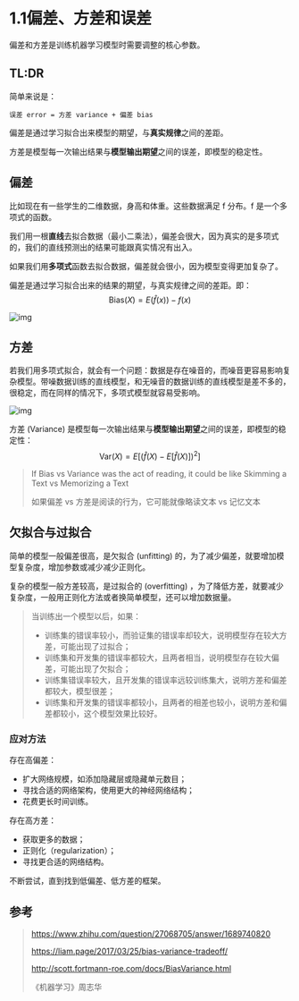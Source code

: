 # 1.1偏差、方差和误差

偏差和方差是训练机器学习模型时需要调整的核心参数。

## TL:DR

简单来说是：

`误差 error = 方差 variance + 偏差 bias`

偏差是通过学习拟合出来模型的期望，与**真实规律**之间的差距。

方差是模型每一次输出结果与**模型输出期望**之间的误差，即模型的稳定性。

## 偏差

比如现在有一些学生的二维数据，身高和体重。这些数据满足 f 分布。f 是一个多项式的函数。

我们用一根**直线**去拟合数据（最小二乘法），偏差会很大，因为真实的是多项式的，我们的直线预测出的结果可能跟真实情况有出入。

如果我们用**多项式**函数去拟合数据，偏差就会很小，因为模型变得更加复杂了。

偏差是通过学习拟合出来的结果的期望，与真实规律之间的差距。即：
$$
\mathrm {Bias}(X) = E(\hat{f}(x)) - f(x)
$$


![img](https://gitee.com/xrandx/blog-figurebed/raw/master/img/20210624114952.jpeg)

## 方差

若我们用多项式拟合，就会有一个问题：数据是存在噪音的，而噪音更容易影响复杂模型。带噪数据训练的直线模型，和无噪音的数据训练的直线模型是差不多的，很稳定，而在同样的情况下，多项式模型就容易受影响。

![img](https://gitee.com/xrandx/blog-figurebed/raw/master/img/20210624114911.jpeg)



方差 (Variance) 是模型每一次输出结果与**模型输出期望**之间的误差，即模型的稳定性：
$$
\mathrm {Var}(X) = E[(\hat f(X) - E[\hat f(X)])^2]
$$


> If Bias vs Variance was the act of reading, it could be like Skimming a Text vs Memorizing a Text
>
> 如果偏差 vs 方差是阅读的行为，它可能就像略读文本 vs 记忆文本

## 欠拟合与过拟合

简单的模型一般偏差很高，是欠拟合 (unfitting) 的，为了减少偏差，就要增加模型复杂度，增加参数或减少减少正则化。

复杂的模型一般方差较高，是过拟合的 (overfitting) ，为了降低方差，就要减少复杂度，一般用正则化方法或者换简单模型，还可以增加数据量。

> 当训练出一个模型以后，如果：
>
> * 训练集的错误率较小，而验证集的错误率却较大，说明模型存在较大方差，可能出现了过拟合；
> * 训练集和开发集的错误率都较大，且两者相当，说明模型存在较大偏差，可能出现了欠拟合；
> * 训练集错误率较大，且开发集的错误率远较训练集大，说明方差和偏差都较大，模型很差；
> * 训练集和开发集的错误率都较小，且两者的相差也较小，说明方差和偏差都较小，这个模型效果比较好。

### 应对方法

存在高偏差：

* 扩大网络规模，如添加隐藏层或隐藏单元数目；
* 寻找合适的网络架构，使用更大的神经网络结构；
* 花费更长时间训练。

存在高方差：

* 获取更多的数据；
* 正则化（regularization）；
* 寻找更合适的网络结构。

不断尝试，直到找到低偏差、低方差的框架。

## 参考

> https://www.zhihu.com/question/27068705/answer/1689740820
>
> https://liam.page/2017/03/25/bias-variance-tradeoff/
>
> http://scott.fortmann-roe.com/docs/BiasVariance.html
>
> 《机器学习》周志华

